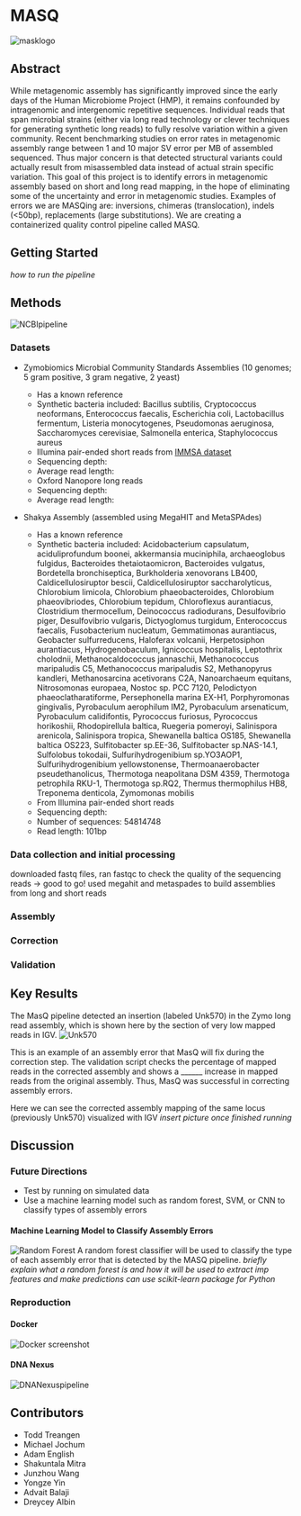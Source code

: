 # MASQ
![masklogo](https://github.com/NCBI-Codeathons/Meta_QC/blob/master/figures/mask_logo.jpg)

## Abstract
While metagenomic assembly has significantly improved since the early days of the Human Microbiome Project (HMP), it remains confounded by intragenomic and intergenomic repetitive sequences. Individual reads that span microbial strains (either via long read technology or clever techniques for generating synthetic long reads) to fully resolve variation within a given community. Recent benchmarking studies on error rates in metagenomic assembly range between 1 and 10 major SV error per MB of assembled sequenced. Thus major concern is that detected structural variants could actually result from misassembled data instead of actual strain specific variation. This goal of this project is to identify errors in metagenomic assembly based on short and long read mapping, in the hope of eliminating some of the uncertainty and error in metagenomic studies. Examples of errors we are MASQing are: inversions, chimeras (translocation), indels (<50bp), replacements (large substitutions). We are creating a containerized quality control pipeline called MASQ.

## Getting Started
*how to run the pipeline*

## Methods
![NCBIpipeline](https://github.com/NCBI-Codeathons/MASQ/blob/master/workflow10.13.png)

### Datasets
+ Zymobiomics Microbial Community Standards Assemblies (10 genomes; 5 gram positive, 3 gram negative, 2 yeast)
  + Has a known reference
  + Synthetic bacteria included: Bacillus subtilis, Cryptococcus neoformans, Enterococcus faecalis, Escherichia coli, Lactobacillus fermentum, Listeria monocytogenes, Pseudomonas aeruginosa, Saccharomyces cerevisiae, Salmonella enterica, Staphylococcus aureus
  + Illumina pair-ended short reads from [IMMSA dataset](http://ftp-private.ncbi.nlm.nih.gov/nist-immsa/IMMSA/) 
  + Sequencing depth:
  + Average read length:
  + Oxford Nanopore long reads
  + Sequencing depth: 
  + Average read length: 
  
+ Shakya Assembly (assembled using MegaHIT and MetaSPAdes)
  + Has a known reference
  + Synthetic bacteria included: Acidobacterium capsulatum, aciduliprofundum boonei, akkermansia muciniphila, archaeoglobus fulgidus, Bacteroides thetaiotaomicron, Bacteroides vulgatus, Bordetella bronchiseptica, Burkholderia xenovorans LB400, Caldicellulosiruptor bescii, Caldicellulosiruptor saccharolyticus, Chlorobium limicola, Chlorobium phaeobacteroides, Chlorobium phaeovibriodes, Chlorobium tepidum, Chloroflexus aurantiacus, Clostridium thermocellum, Deinococcus radiodurans, Desulfovibrio piger, Desulfovibrio vulgaris, Dictyoglomus turgidum, Enterococcus faecalis, Fusobacterium nucleatum, Gemmatimonas aurantiacus, Geobacter sulfurreducens, Haloferax volcanii, Herpetosiphon aurantiacus, Hydrogenobaculum, Ignicoccus hospitalis, Leptothrix cholodnii, Methanocaldococcus jannaschii, Methanococcus maripaludis C5, Methanococcus maripaludis S2, Methanopyrus kandleri, Methanosarcina acetivorans C2A, Nanoarchaeum equitans, Nitrosomonas europaea, Nostoc sp. PCC 7120, Pelodictyon phaeoclatharatiforme, Persephonella marina EX-H1, Porphyromonas gingivalis, Pyrobaculum aerophilum IM2, Pyrobaculum arsenaticum, Pyrobaculum calidifontis, Pyrococcus furiosus, Pyrococcus horikoshii, Rhodopirellula baltica, Ruegeria pomeroyi, Salinispora arenicola, Salinispora tropica, Shewanella baltica OS185, Shewanella baltica OS223, Sulfitobacter sp.EE-36, Sulfitobacter sp.NAS-14.1, Sulfolobus tokodaii, Sulfurihydrogenibium sp.YO3AOP1, Sulfurihydrogenibium yellowstonense, Thermoanaerobacter pseudethanolicus, Thermotoga neapolitana DSM 4359, Thermotoga petrophila RKU-1, Thermotoga sp.RQ2, Thermus thermophilus HB8, Treponema denticola, Zymomonas mobilis
  + From Illumina pair-ended short reads 
  + Sequencing depth:
  + Number of sequences: 54814748
  + Read length: 101bp

### Data collection and initial processing
downloaded fastq files, ran fastqc to check the quality of the sequencing reads -> good to go!
used megahit and metaspades to build assemblies from long and short reads

### Assembly

### Correction

### Validation

## Key Results

The MasQ pipeline detected an insertion (labeled Unk570) in the Zymo long read assembly, which is shown here by the section of very low mapped reads in IGV. 
![Unk570](https://github.com/NCBI-Codeathons/MASQ/blob/master/figures/unk570_igv_snapshot.png)

This is an example of an assembly error that MasQ will fix during the correction step. The validation script checks the percentage of mapped reads in the corrected assembly and shows a ______ increase in mapped reads from the original assembly. Thus, MasQ was successful in correcting assembly errors.

Here we can see the corrected assembly mapping of the same locus (previously Unk570) visualized with IGV
*insert picture once finished running*

## Discussion 
### Future Directions
+ Test by running on simulated data
+ Use a machine learning model such as random forest, SVM, or CNN to classify types of assembly errors
#### Machine Learning Model to Classify Assembly Errors
![Random Forest](https://github.com/NCBI-Codeathons/Meta_QC/blob/master/figures/NCBI_hackathon.jpg)
A random forest classifier will be used to classify the type of each assembly error that is detected by the MASQ pipeline. 
*briefly explain what a random forest is and how it will be used to extract imp features and make predictions*
*can use scikit-learn package for Python*


### Reproduction
#### Docker
![Docker screenshot](https://github.com/NCBI-Codeathons/Meta_QC/blob/master/figures/docker_ncbi.png)

#### DNA Nexus
![DNANexuspipeline](https://github.com/NCBI-Codeathons/Meta_QC/blob/master/figures/image.png)

## Contributors
+ Todd Treangen 
+ Michael Jochum
+ Adam English
+ Shakuntala Mitra
+ Junzhou Wang
+ Yongze Yin
+ Advait Balaji
+ Dreycey Albin
